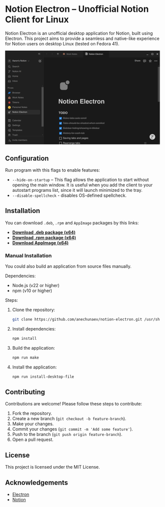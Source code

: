 # Notion Electron – Unofficial Notion Client for Linux

Notion Electron is an unofficial desktop application for Notion, built using Electron. This project aims to provide a seamless and native-like experience for Notion users on desktop Linux (tested on Fedora 41).

![Screenshot](./docs/screenshot1.png)

## Configuration

Run program with this flags to enable features:

- `--hide-on-startup` – This flag allows the application to start without opening the main window. It is useful when you add the client to your autostart programs list, since it will launch minimized to the tray.
- `--disable-spellcheck` - disables OS-defined spellcheck.

## Installation

You can download `.deb`, `.rpm` and `AppImage` packages by this links:

- **[Download .deb package (x64)](https://github.com/anechunaev/notion-electron/releases/download/v1.5.1/notion-electron-1.5.1.amd64.deb)**
- **[Download .rpm package (x64)](https://github.com/anechunaev/notion-electron/releases/download/v1.5.1/notion-electron-1.5.1.x86_64.rpm)**
- **[Download AppImage (x64)](https://github.com/anechunaev/notion-electron/releases/download/v1.5.1/notion-electron-1.5.1.x86_64.AppImage)**

### Manual Installation

You could also build an application from source files manually.

Dependencies:

- Node.js (v22 or higher)
- npm (v10 or higher)

Steps:

1. Clone the repository:
	```sh
	git clone https://github.com/anechunaev/notion-electron.git /usr/share/notion-electron
	```
2. Install dependencies:
	```sh
	npm install
	```
3. Build the application:
	```sh
	npm run make
	```
4. Install the application:
	```sh
	npm run install-desktop-file
	```

## Contributing

Contributions are welcome! Please follow these steps to contribute:

1. Fork the repository.
2. Create a new branch (`git checkout -b feature-branch`).
3. Make your changes.
4. Commit your changes (`git commit -m 'Add some feature'`).
5. Push to the branch (`git push origin feature-branch`).
6. Open a pull request.

## License

This project is licensed under the MIT License.

## Acknowledgements

- [Electron](https://www.electronjs.org/)
- [Notion](https://www.notion.so/)
